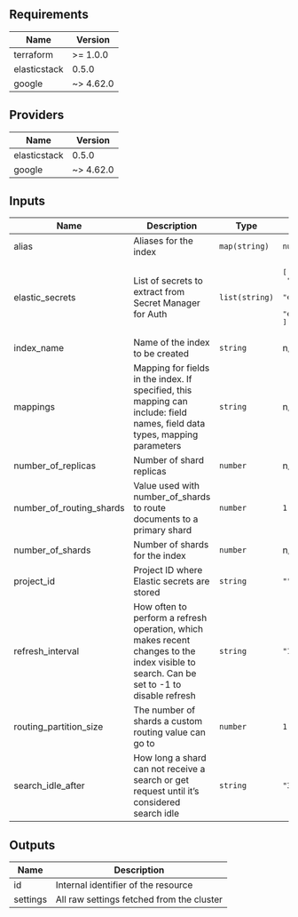 ## Requirements

| Name | Version |
|------|---------|
| terraform | >= 1.0.0 |
| elasticstack | 0.5.0 |
| google | ~> 4.62.0 |

## Providers

| Name | Version |
|------|---------|
| elasticstack | 0.5.0 |
| google | ~> 4.62.0 |

## Inputs

| Name | Description | Type | Default | Required |
|------|-------------|------|---------|:--------:|
| alias | Aliases for the index | `map(string)` | `null` | no |
| elastic\_secrets | List of secrets to extract from Secret Manager for Auth | `list(string)` | <pre>[<br>  "elasticsearch_username",<br>  "elasticsearch_password",<br>  "elasticsearch_https_endpoint"<br>]</pre> | no |
| index\_name | Name of the index to be created | `string` | n/a | yes |
| mappings | Mapping for fields in the index. If specified, this mapping can include: field names, field data types, mapping parameters | `string` | n/a | yes |
| number\_of\_replicas | Number of shard replicas | `number` | n/a | yes |
| number\_of\_routing\_shards | Value used with number\_of\_shards to route documents to a primary shard | `number` | `1` | no |
| number\_of\_shards | Number of shards for the index | `number` | n/a | yes |
| project\_id | Project ID where Elastic secrets are stored | `string` | `""` | no |
| refresh\_interval | How often to perform a refresh operation, which makes recent changes to the index visible to search. Can be set to -1 to disable refresh | `string` | `"1s"` | no |
| routing\_partition\_size | The number of shards a custom routing value can go to | `number` | `1` | no |
| search\_idle\_after | How long a shard can not receive a search or get request until it’s considered search idle | `string` | `"30s"` | no |

## Outputs

| Name | Description |
|------|-------------|
| id | Internal identifier of the resource |
| settings | All raw settings fetched from the cluster |
